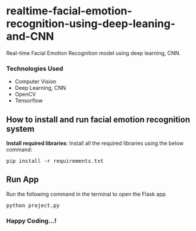 # realtime-facial-emotion-recognition-using-deep-leaning-and-CNN

<p>Real-time Facial Emotion Recognition model using deep learning, CNN.</p>


<h3>Technologies Used</h3>
<ul>
  <li>Computer Vision</li>
  <li>Deep Learning, CNN</li>
  <li>OpenCV</li>
  <li>Tensorflow</li>
</ul>

<h2>How to install and run facial emotion recognition system</h2>

<strong>Install required libraries</strong>: Install all the required libraries using the below command:
<pre>
pip install -r requirements.txt
</pre>

<h2>Run App</h2>
<p>Run the following command in the terminal to open the Flask app</p>
<pre>
python project.py
</pre>

<h3>Happy Coding...!</h3>


